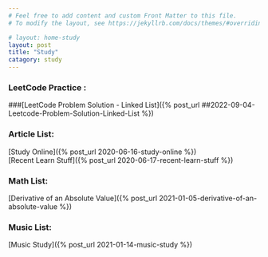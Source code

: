 ```yaml
---
# Feel free to add content and custom Front Matter to this file.
# To modify the layout, see https://jekyllrb.com/docs/themes/#overriding-theme-defaults

# layout: home-study
layout: post
title: "Study"
catagory: study
---
```


### LeetCode Practice :

###[LeetCode Problem Solution - Linked List]({% post_url ##2022-09-04-Leetcode-Problem-Solution-Linked-List %})


### Article List:
[Study Online]({% post_url 2020-06-16-study-online %}) <br/>
[Recent Learn Stuff]({% post_url 2020-06-17-recent-learn-stuff %}) <br/>

### Math List:

[Derivative of an Absolute Value]({% post_url 2021-01-05-derivative-of-an-absolute-value %}) <br/>

### Music List:

[Music Study]({% post_url 2021-01-14-music-study %}) <br/>